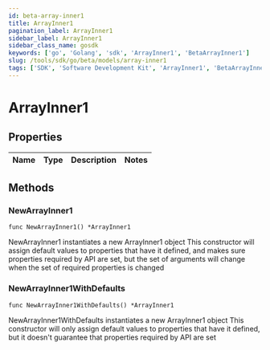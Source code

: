 ```yaml
---
id: beta-array-inner1
title: ArrayInner1
pagination_label: ArrayInner1
sidebar_label: ArrayInner1
sidebar_class_name: gosdk
keywords: ['go', 'Golang', 'sdk', 'ArrayInner1', 'BetaArrayInner1'] 
slug: /tools/sdk/go/beta/models/array-inner1
tags: ['SDK', 'Software Development Kit', 'ArrayInner1', 'BetaArrayInner1']
---
```


# ArrayInner1

## Properties

Name | Type | Description | Notes
------------ | ------------- | ------------- | -------------

## Methods

### NewArrayInner1

`func NewArrayInner1() *ArrayInner1`

NewArrayInner1 instantiates a new ArrayInner1 object
This constructor will assign default values to properties that have it defined,
and makes sure properties required by API are set, but the set of arguments
will change when the set of required properties is changed

### NewArrayInner1WithDefaults

`func NewArrayInner1WithDefaults() *ArrayInner1`

NewArrayInner1WithDefaults instantiates a new ArrayInner1 object
This constructor will only assign default values to properties that have it defined,
but it doesn't guarantee that properties required by API are set


